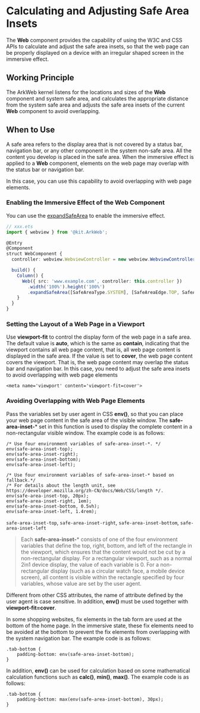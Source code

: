 # Calculating and Adjusting Safe Area Insets

The **Web** component provides the capability of using the W3C and CSS APIs to calculate and adjust the safe area insets, so that the web page can be properly displayed on a device with an irregular shaped screen in the immersive effect.

## Working Principle

The ArkWeb kernel listens for the locations and sizes of the **Web** component and system safe area, and calculates the appropriate distance from the system safe area and adjusts the safe area insets of the current **Web** component to avoid overlapping.

## When to Use

A safe area refers to the display area that is not covered by a status bar, navigation bar, or any other component in the system non-safe area. All the content you develop is placed in the safe area. When the immersive effect is applied to a **Web** component, elements on the web page may overlap with the status bar or navigation bar.

In this case, you can use this capability to avoid overlapping with web page elements.

### Enabling the Immersive Effect of the Web Component

You can use the [expandSafeArea](../reference/apis-arkui/arkui-ts/ts-universal-attributes-expand-safe-area.md) to enable the immersive effect.

  ```ts
  // xxx.ets
  import { webview } from '@kit.ArkWeb';

  @Entry
  @Component
  struct WebComponent {
    controller: webview.WebviewController = new webview.WebviewController();

    build() {
      Column() {
        Web({ src: 'www.example.com', controller: this.controller })
          .width('100%').height('100%')
          .expandSafeArea([SafeAreaType.SYSTEM], [SafeAreaEdge.TOP, SafeAreaEdge.BOTTOM])
      }
    }
  }
  ```

### Setting the Layout of a Web Page in a Viewport
Use **viewport-fit** to control the display form of the web page in a safe area. The default value is **auto**, which is the same as **contain**, indicating that the viewport contains all web page content, that is, all web page content is displayed in the safe area. If the value is set to **cover**, the web page content covers the viewport. That is, the web page content may overlap the status bar and navigation bar. In this case, you need to adjust the safe area insets to avoid overlapping with web page elements
```
<meta name='viewport' content='viewport-fit=cover'>
```
### Avoiding Overlapping with Web Page Elements

Pass the variables set by user agent in CSS **env()**, so that you can place your web page content in the safe area of the visible window. The **safe-area-inset-*** set in this function is used to display the complete content in a non-rectangular visible window. The example code is as follows:
```
/* Use four environment variables of safe-area-inset-*. */
env(safe-area-inset-top);
env(safe-area-inset-right);
env(safe-area-inset-bottom);
env(safe-area-inset-left);

/* Use four environment variables of safe-area-inset-* based on fallback.*/
/* For details about the length unit, see https://developer.mozilla.org/zh-CN/docs/Web/CSS/length */.
env(safe-area-inset-top, 20px);
env(safe-area-inset-right, 1em);
env(safe-area-inset-bottom, 0.5vh);
env(safe-area-inset-left, 1.4rem);
```
`safe-area-inset-top`, `safe-area-inset-right`, `safe-area-inset-bottom`, `safe-area-inset-left`
> Each **safe-area-inset-*** consists of one of the four environment variables that define the top, right, bottom, and left of the rectangle in the viewport, which ensures that the content would not be cut by a non-rectangular display. For a rectangular viewport, such as a normal 2in1 device display, the value of each variable is 0. For a non-rectangular display (such as a circular watch face, a mobile device screen), all content is visible within the rectangle specified by four variables, whose value are set by the user agent.

Different from other CSS attributes, the name of attribute defined by the user agent is case sensitive. In addition, **env()** must be used together with **viewport-fit=cover**.

In some shopping websites, fix elements in the tab form are used at the bottom of the home page. In the immersive state, these fix elements need to be avoided at the bottom to prevent the fix elements from overlapping with the system navigation bar. The example code is as follows:
```
.tab-bottom {
    padding-bottom: env(safe-area-inset-bottom);
}
```
In addition, **env()** can be used for calculation based on some mathematical calculation functions such as **calc()**, **min()**, **max()**. The example code is as follows:
```
.tab-bottom {
    padding-bottom: max(env(safe-area-inset-bottom), 30px);
}
```
